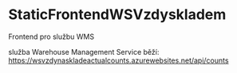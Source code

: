 # StaticFrontendWSVzdyskladem
Frontend pro službu WMS

služba Warehouse Management Service běží:
https://wsvzdynaskladeactualcounts.azurewebsites.net/api/counts

